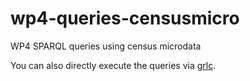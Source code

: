 # wp4-queries-censusmicro
WP4 SPARQL queries using census microdata

You can also directly execute the queries via [grlc](http://grlc.io/api/CLARIAH/wp4-queries-censusmicro/).
